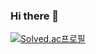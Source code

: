 ### Hi there 👋

[![Solved.ac프로필](http://mazassumnida.wtf/api/v2/generate_badge?boj=tigero456)](https://solved.ac/tigero456)

<!--
**tigero456/tigero456** is a ✨ _special_ ✨ repository because its `README.md` (this file) appears on your GitHub profile.


Here are some ideas to get you started:

- 🔭 I’m currently working on ...
- 🌱 I’m currently learning ...
- 👯 I’m looking to collaborate on ...
- 🤔 I’m looking for help with ...
- 💬 Ask me about ...
- 📫 How to reach me: ...
- 😄 Pronouns: ...
- ⚡ Fun fact: ...
-->
